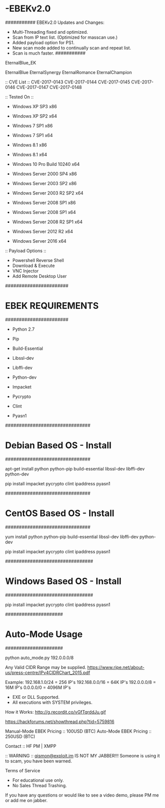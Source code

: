 # -EBEKv2.0

###########
EBEKv2.0 Updates and Changes:
   - Multi-Threading fixed and optimized.
   - Scan from IP text list. (Optimized for masscan use.)
   - Added payload option for PS1.
   - New scan mode added to continually scan and repeat list.
   - Scan is much faster.
###########

EternalBlue_EK

EternalBlue
EternalSynergy
EternalRomance
EternalChampion

:: CVE List ::
CVE-2017-0143
CVE-2017-0144
CVE-2017-0145
CVE-2017-0146
CVE-2017-0147
CVE-2017-0148

:: Tested On ::
- Windows XP SP3 x86
- Windows XP SP2 x64
- Windows 7 SP1 x86
- Windows 7 SP1 x64
- Windows 8.1 x86
- Windows 8.1 x64
- Windows 10 Pro Build 10240 x64

- Windows Server 2000 SP4 x86
- Windows Server 2003 SP2 x86
- Windows Server 2003 R2 SP2 x64
- Windows Server 2008 SP1 x86
- Windows Server 2008 SP1 x64
- Windows Server 2008 R2 SP1 x64
- Windows Server 2012 R2 x64
- Windows Server 2016 x64

:: Payload Options ::
- Powershell Reverse Shell
- Download & Execute
- VNC Injector
- Add Remote Desktop User


#######################
#  EBEK REQUIREMENTS  #
#######################

* Python 2.7

* Pip

* Build-Essential

* Libssl-dev

* Libffi-dev

* Python-dev

* Impacket

* Pycrypto

* Clint

* Pyasn1


###############################
#  Debian Based OS - Install  #
###############################

apt-get install python python-pip build-essential libssl-dev libffi-dev python-dev

pip install impacket pycrypto clint ipaddress pyasn1


###############################
#  CentOS Based OS - Install  # 
###############################

yum install python python-pip build-essential libssl-dev libffi-dev python-dev

pip install impacket pycrypto clint ipaddress pyasn1


################################
#  Windows Based OS - Install  #
################################

pip install impacket pycrypto clint ipaddress pyasn1


#####################
#  Auto-Mode Usage  #
#####################

python auto_mode.py 192.0.0.0/8

Any Valid CIDR Range may be supplied.
https://www.ripe.net/about-us/press-centre/IPv4CIDRChart_2015.pdf

Example:
192.168.1.0/24 = 256 IP's
192.168.0.0/16 = 64K IP's
192.0.0.0/8    = 16M IP's
0.0.0.0/0      = 4096M IP's

- EXE or DLL Supported.
- All executions with SYSTEM privileges.

How it Works: http://g.recordit.co/vGfTqrddJu.gif


https://hackforums.net/showthread.php?tid=5759816

Manual-Mode EBEK Pricing :: 100USD (BTC)
Auto-Mode EBEK Pricing :: 250USD (BTC)

Contact :: HF PM | XMPP

:: WARNING ::
qismon@exploit.im IS NOT MY JABBER!!! Someone is using it to scam, you have been warned.

Terms of Service
- For educational use only.
- No Sales Thread Trashing.

If you have any questions or would like to see a video demo, please PM me or add me on jabber. 
